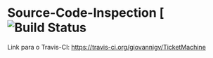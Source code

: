 Source-Code-Inspection [![Build Status](https://travis-ci.org/giovannigv/TicketMachine.svg?branch=master)
======================

Link para o Travis-CI: https://travis-ci.org/giovannigv/TicketMachine
